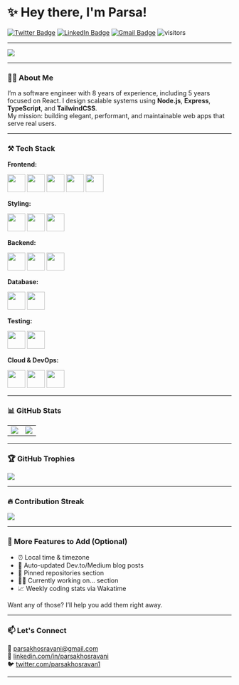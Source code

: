 # ✨ Hey there, I'm Parsa!

[![Twitter Badge](https://img.shields.io/badge/Twitter-%20-blue?style=flat&logo=twitter&logoColor=white)](https://twitter.com/parsakhosravan1)
[![LinkedIn Badge](https://img.shields.io/badge/LinkedIn-%20-blue?style=flat&logo=linkedin&logoColor=white)](https://www.linkedin.com/in/parsakhosravani/)
[![Gmail Badge](https://img.shields.io/badge/Gmail-%20-d14836?style=flat&logo=Gmail&logoColor=white)](mailto:parsakhosravani@gmail.com)
![visitors](https://visitor-badge.glitch.me/badge?page_id=parsakhosravani.parsakhosravani)

---

<img src="https://readme-typing-svg.herokuapp.com?font=Fira+Code&size=22&pause=1000&color=00FCA8&center=true&vCenter=true&width=435&lines=Hi+%F0%9F%91%8B%2C+I'm+Parsa+Khosravani!;Software+Engineer+%7C+React+%7C+Node.js;Tailwind+%7C+TypeScript+%7C+Next.js" />

---

### 👨‍💻 About Me

I’m a software engineer with 8 years of experience, including 5 years focused on React. I design scalable systems using **Node.js**, **Express**, **TypeScript**, and **TailwindCSS**.  
My mission: building elegant, performant, and maintainable web apps that serve real users.

---

### ⚒️ Tech Stack

**Frontend:**

<p>
  <img src="https://cdn.jsdelivr.net/gh/devicons/devicon/icons/react/react-original.svg" width="40" />
  <img src="https://cdn.jsdelivr.net/gh/devicons/devicon/icons/vuejs/vuejs-original.svg" width="40" />
  <img src="https://cdn.jsdelivr.net/gh/devicons/devicon/icons/nextjs/nextjs-original.svg" width="40" />
  <img src="https://cdn.jsdelivr.net/gh/devicons/devicon/icons/javascript/javascript-original.svg" width="40" />
  <img src="https://cdn.jsdelivr.net/gh/devicons/devicon/icons/typescript/typescript-original.svg" width="40" />
</p>

**Styling:**

<p>
  <img src="https://cdn.jsdelivr.net/gh/devicons/devicon/icons/tailwindcss/tailwindcss-plain.svg" width="40" />
  <img src="https://cdn.jsdelivr.net/gh/devicons/devicon/icons/sass/sass-original.svg" width="40" />
  <img src="https://cdn.jsdelivr.net/gh/devicons/devicon/icons/css3/css3-original.svg" width="40" />
</p>

**Backend:**

<p>
  <img src="https://cdn.jsdelivr.net/gh/devicons/devicon/icons/nodejs/nodejs-original.svg" width="40" />
  <img src="https://cdn.jsdelivr.net/gh/devicons/devicon/icons/express/express-original.svg" width="40" />
  <img src="https://cdn.jsdelivr.net/gh/devicons/devicon/icons/graphql/graphql-plain.svg" width="40" />
</p>

**Database:**

<p>
  <img src="https://cdn.jsdelivr.net/gh/devicons/devicon/icons/postgresql/postgresql-original.svg" width="40" />
  <img src="https://cdn.jsdelivr.net/gh/devicons/devicon/icons/mongodb/mongodb-original.svg" width="40" />
</p>

**Testing:**

<p>
  <img src="https://cdn.jsdelivr.net/gh/devicons/devicon/icons/jest/jest-plain.svg" width="40" />
  <img src="https://cdn.jsdelivr.net/gh/devicons/devicon/icons/cypress/cypress-original.svg" width="40" />
</p>

**Cloud & DevOps:**

<p>
  <img src="https://cdn.jsdelivr.net/gh/devicons/devicon/icons/amazonwebservices/amazonwebservices-original.svg" width="40" />
  <img src="https://cdn.jsdelivr.net/gh/devicons/devicon/icons/firebase/firebase-plain.svg" width="40" />
  <img src="https://cdn.jsdelivr.net/gh/devicons/devicon/icons/docker/docker-original.svg" width="40" />
</p>

---

### 📊 GitHub Stats

<table>
  <tr>
    <td>
      <img src="https://github-readme-stats.vercel.app/api?username=parsakhosravani&show_icons=true&hide=stars&theme=dark" />
    </td>
    <td>
      <img src="https://github-readme-stats.vercel.app/api/top-langs/?username=parsakhosravani&layout=compact&theme=dark" />
    </td>
  </tr>
</table>

---

### 🏆 GitHub Trophies

<p>
  <img src="https://github-profile-trophy.vercel.app/?username=parsakhosravani&theme=darkhub" />
</p>

---

### 🔥 Contribution Streak

<p>
  <img src="https://github-readme-streak-stats.herokuapp.com?user=parsakhosravani&theme=dark" />
</p>

---

### 🚀 More Features to Add (Optional)

- ⏰ Local time & timezone  
- 📝 Auto-updated Dev.to/Medium blog posts  
- 📌 Pinned repositories section  
- 🧑‍💻 Currently working on... section  
- 📈 Weekly coding stats via Wakatime  

Want any of those? I’ll help you add them right away.

---

### 📫 Let's Connect

📧 [parsakhosravani@gmail.com](mailto:parsakhosravani@gmail.com)  
🔗 [linkedin.com/in/parsakhosravani](https://linkedin.com/in/parsakhosravani)  
🐦 [twitter.com/parsakhosravan1](https://twitter.com/parsakhosravan1)

---
